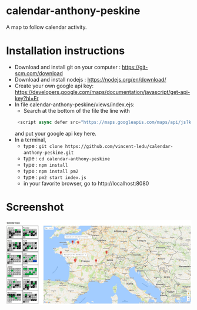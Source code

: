 # calendar-anthony-peskine

A map to follow calendar activity.

# Installation instructions

* Download and install git on your computer : https://git-scm.com/download
* Download and install nodejs : https://nodejs.org/en/download/
* Create your own google api key: https://developers.google.com/maps/documentation/javascript/get-api-key?hl=Fr 
* In file calendar-anthony-peskine/views/index.ejs:
  * Search at the bottom of the file the line with 
  ```javascript
   <script async defer src="https://maps.googleapis.com/maps/api/js?key={your google api key here}&callback=initMap">
  ```
  and put your google api key here.
* In a terminal, 
  * type : ```git clone https://github.com/vincent-ledu/calendar-anthony-peskine.git```
  * type : ```cd calendar-anthony-peskine```
  * type : ```npm install```
  * type : ```npm install pm2```
  * type : ```pm2 start index.js```
  * in your favorite browser, go to http://localhost:8080

# Screenshot
![Screenshot](public/screenshot1.jpg)

